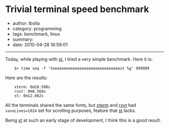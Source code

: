 # Trivial terminal speed benchmark

- author: lbolla
- category: programming
- tags: benchmark, linux
- summary: 
- date: 2010-04-28 16:59:01

----------------

Today, while playing with [st][1], I tried a very simple benchmark. Here it is:
    
    	$> time seq -f 'teeeeeeeeeeeeeeeeeeeeeeeeeeeeeest %g' 999999

Here are the results:
    
    	xterm: 0m28.508s
    	rxvt: 0m8.568s
    	st: 0m12.082s

All the terminals shared the same fonts, but [xterm][2] and [rxvt][3] had
`saveLines=1024` set for scrolling purposes, feature that [st][1] lacks.

Being [st][1] at such an early stage of development, I think this is a good
result.

   [1]: http://st.suckless.org
   [2]: http://invisible-island.net/xterm/
   [3]: http://sourceforge.net/projects/rxvt/
